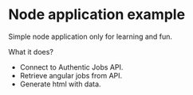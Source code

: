 # Node application example
Simple node application only for learning and fun.

What it does?

* Connect to Authentic Jobs API.
* Retrieve angular jobs from API.
* Generate html with data.
